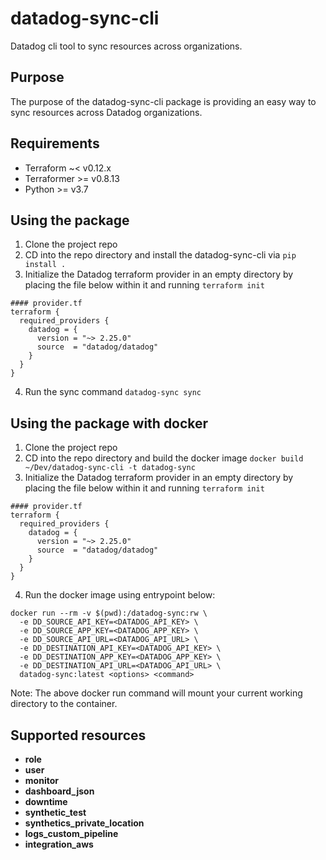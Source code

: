 # datadog-sync-cli
Datadog cli tool to sync resources across organizations.

## Purpose

The purpose of the datadog-sync-cli package is providing an easy way to sync resources across Datadog organizations.

## Requirements

- Terraform ~< v0.12.x
- Terraformer >= v0.8.13
- Python >= v3.7

## Using the package

1) Clone the project repo
2) CD into the repo directory and install the datadog-sync-cli via `pip install .`
3) Initialize the Datadog terraform provider in an empty directory by placing the file below within it and running `terraform init`
```hcl
#### provider.tf
terraform {
  required_providers {
    datadog = {
      version = "~> 2.25.0"
      source  = "datadog/datadog"
    }
  }
}
```
4) Run the sync command `datadog-sync sync`

## Using the package with docker
1) Clone the project repo
2) CD into the repo directory and build the docker image `docker build ~/Dev/datadog-sync-cli -t datadog-sync`
3) Initialize the Datadog terraform provider in an empty directory by placing the file below within it and running `terraform init`
```hcl
#### provider.tf
terraform {
  required_providers {
    datadog = {
      version = "~> 2.25.0"
      source  = "datadog/datadog"
    }
  }
}
```
4) Run the docker image using entrypoint below:
```
docker run --rm -v $(pwd):/datadog-sync:rw \
  -e DD_SOURCE_API_KEY=<DATADOG_API_KEY> \
  -e DD_SOURCE_APP_KEY=<DATADOG_APP_KEY> \
  -e DD_SOURCE_API_URL=<DATADOG_API_URL> \
  -e DD_DESTINATION_API_KEY=<DATADOG_API_KEY> \
  -e DD_DESTINATION_APP_KEY=<DATADOG_APP_KEY> \
  -e DD_DESTINATION_API_URL=<DATADOG_API_URL> \
  datadog-sync:latest <options> <command>
```
Note: The above docker run command will mount your current working directory to the container.

## Supported resources

- **role**
- **user**
- **monitor**
- **dashboard_json**
- **downtime**
- **synthetic_test**
- **synthetics_private_location**
- **logs_custom_pipeline**
- **integration_aws**
